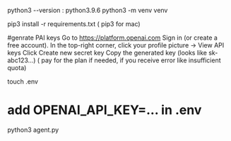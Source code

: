 python3 --version : python3.9.6
python3 -m venv venv

pip3 install -r requirements.txt   ( pip3 for mac)

#genrate PAI keys
Go to https://platform.openai.com
Sign in (or create a free account).
In the top-right corner, click your profile picture → View API keys
Click Create new secret key
Copy the generated key (looks like sk-abc123...)
( pay for the plan if needed, if you receive error like insufficient quota)

touch .env
# add OPENAI_API_KEY=... in .env

python3 agent.py
